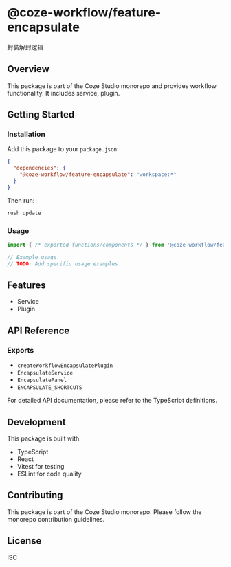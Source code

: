 # @coze-workflow/feature-encapsulate

封装解封逻辑

## Overview

This package is part of the Coze Studio monorepo and provides workflow functionality. It includes service, plugin.

## Getting Started

### Installation

Add this package to your `package.json`:

```json
{
  "dependencies": {
    "@coze-workflow/feature-encapsulate": "workspace:*"
  }
}
```

Then run:

```bash
rush update
```

### Usage

```typescript
import { /* exported functions/components */ } from '@coze-workflow/feature-encapsulate';

// Example usage
// TODO: Add specific usage examples
```

## Features

- Service
- Plugin

## API Reference

### Exports

- `createWorkflowEncapsulatePlugin`
- `EncapsulateService`
- `EncapsulatePanel`
- `ENCAPSULATE_SHORTCUTS`


For detailed API documentation, please refer to the TypeScript definitions.

## Development

This package is built with:

- TypeScript
- React
- Vitest for testing
- ESLint for code quality

## Contributing

This package is part of the Coze Studio monorepo. Please follow the monorepo contribution guidelines.

## License

ISC
